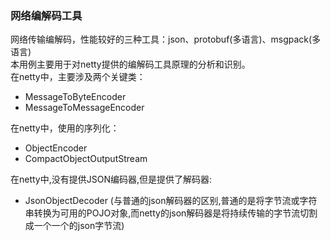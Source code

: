 ### 网络编解码工具
网络传输编解码，性能较好的三种工具：json、protobuf(多语言)、msgpack(多语言)  
本用例主要用于对netty提供的编解码工具原理的分析和识别。  
在netty中，主要涉及两个关键类：  
- MessageToByteEncoder
- MessageToMessageEncoder

在netty中，使用的序列化：  
- ObjectEncoder
- CompactObjectOutputStream

在netty中,没有提供JSON编码器,但是提供了解码器:  
- JsonObjectDecoder (与普通的json解码器的区别,普通的是将字节流或字符串转换为可用的POJO对象,而netty的json解码器是将持续传输的字节流切割成一个一个的json字节流)